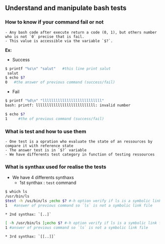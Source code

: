 ## Understand and manipulate bash tests

### How to know if your command fail or not
	- Any bash code after execute return a code (0, 1), but others number who is not `0` precise that is fail.
	- This value is accessible via the variable `$?`.
**Ex:**
- Success
```bash
$ printf "%s\n" "salut"   #this line print salut
 salut
$ echo $?
0	#the answer of previous command (success/fail)
```
- Fail

```bash
$ printf "%d\n" "lllllllllllllllllllllllllll"
bash: printf: lllllllllllllllllllllllllll: invalid number

$ echo $?
1     #the of previous command (success/fail)
```
### What is test and how to use them
	- One test is a opration who evaluate the state of an ressources by compare it with reference state
	- The answer test is in `$?` variable
	- We have differents test category in function of testing ressources



### What is synthax used for realise the tests

-  We have 4 differents synthaxs
	* 1st synthax : `test` command 
```bash
$ which ls
/usr/bin/ls
$test -h /us/bin/ls ;echo $? #-h option verify if ls is a symbolic link file
1   #answer of previous command so `ls` is not a symbolic link file
```

	* 2nd synthax: `[..]` 

```bash
[ -h /usr/bin/ls ];echo $? #-h option verify if ls is a symbolic link file
1 #answer of previous command so `ls` is not a symbolic link file
```

	* 3rd synthax: `[[..]]`














